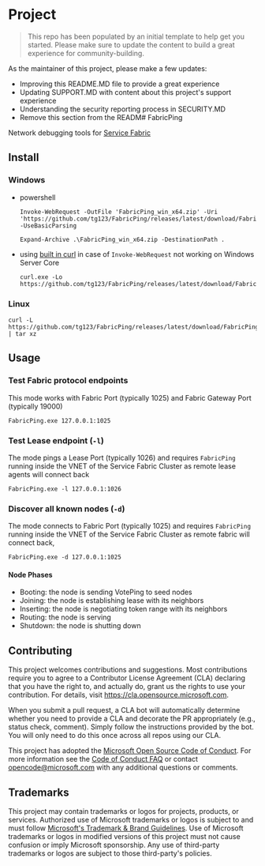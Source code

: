 # Project

> This repo has been populated by an initial template to help get you started. Please
> make sure to update the content to build a great experience for community-building.

As the maintainer of this project, please make a few updates:

- Improving this README.MD file to provide a great experience
- Updating SUPPORT.MD with content about this project's support experience
- Understanding the security reporting process in SECURITY.MD
- Remove this section from the READM# FabricPing

Network debugging tools for [Service Fabric](https://azure.microsoft.com/en-us/services/service-fabric/)

## Install


### Windows

 * powershell

    ```
    Invoke-WebRequest -OutFile 'FabricPing_win_x64.zip' -Uri 'https://github.com/tg123/FabricPing/releases/latest/download/FabricPing_win_x64.zip' -UseBasicParsing

    Expand-Archive .\FabricPing_win_x64.zip -DestinationPath .
    ```
 

 * using [built in curl](https://docs.microsoft.com/en-us/virtualization/community/team-blog/2017/20171219-tar-and-curl-come-to-windows) in case of `Invoke-WebRequest` not working on Windows Server Core

    ```
    curl.exe -Lo https://github.com/tg123/FabricPing/releases/latest/download/FabricPing_win_x64.zip
    ```
 

### Linux

```
curl -L https://github.com/tg123/FabricPing/releases/latest/download/FabricPing_linux_x64.tar.gz | tar xz
```

## Usage

### Test Fabric protocol endpoints

This mode works with Fabric Port (typically 1025) and Fabric Gateway Port (typically 19000)

```
FabricPing.exe 127.0.0.1:1025
```

### Test Lease endpoint (`-l`)

The mode pings a Lease Port (typically 1026) and requires `FabricPing` running inside the VNET of the Service Fabric Cluster as remote lease agents will connect back

```
FabricPing.exe -l 127.0.0.1:1026
```

### Discover all known nodes (`-d`)

The mode connects to Fabric Port (typically 1025) and requires `FabricPing` running inside the VNET of the Service Fabric Cluster as remote fabric will connect back,
 
```
FabricPing.exe -d 127.0.0.1:1025
```

#### Node Phases
  * Booting: the node is sending VotePing to seed nodes
  * Joining: the node is establishing lease with its neighbors
  * Inserting: the node is negotiating token range with its neighbors
  * Routing: the node is serving
  * Shutdown: the node is shutting down

## Contributing

This project welcomes contributions and suggestions.  Most contributions require you to agree to a
Contributor License Agreement (CLA) declaring that you have the right to, and actually do, grant us
the rights to use your contribution. For details, visit https://cla.opensource.microsoft.com.

When you submit a pull request, a CLA bot will automatically determine whether you need to provide
a CLA and decorate the PR appropriately (e.g., status check, comment). Simply follow the instructions
provided by the bot. You will only need to do this once across all repos using our CLA.

This project has adopted the [Microsoft Open Source Code of Conduct](https://opensource.microsoft.com/codeofconduct/).
For more information see the [Code of Conduct FAQ](https://opensource.microsoft.com/codeofconduct/faq/) or
contact [opencode@microsoft.com](mailto:opencode@microsoft.com) with any additional questions or comments.

## Trademarks

This project may contain trademarks or logos for projects, products, or services. Authorized use of Microsoft 
trademarks or logos is subject to and must follow 
[Microsoft's Trademark & Brand Guidelines](https://www.microsoft.com/en-us/legal/intellectualproperty/trademarks/usage/general).
Use of Microsoft trademarks or logos in modified versions of this project must not cause confusion or imply Microsoft sponsorship.
Any use of third-party trademarks or logos are subject to those third-party's policies.
